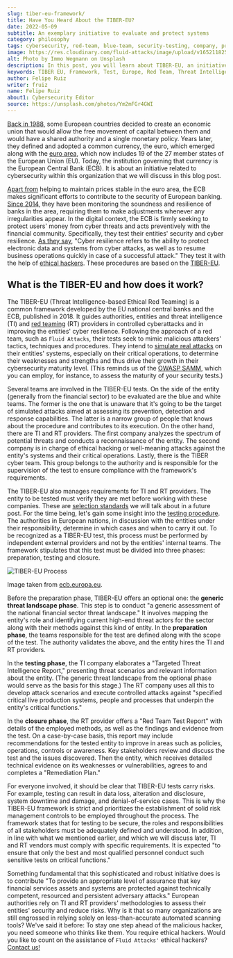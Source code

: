 ```yaml
---
slug: tiber-eu-framework/
title: Have You Heard About the TIBER-EU?
date: 2022-05-09
subtitle: An exemplary initiative to evaluate and protect systems
category: philosophy
tags: cybersecurity, red-team, blue-team, security-testing, company, protect
image: https://res.cloudinary.com/fluid-attacks/image/upload/v1652118259/blog/tiber-eu-framework/cover_tiber_eu_framework.webp
alt: Photo by Immo Wegmann on Unsplash
description: In this post, you will learn about TIBER-EU, an initiative of the European Central Bank that assesses European entities' cyber resilience.
keywords: TIBER EU, Framework, Test, Europe, Red Team, Threat Intelligence, Cyber Resilience, Ethical Hacking, Pentesting
author: Felipe Ruiz
writer: fruiz
name: Felipe Ruiz
about1: Cybersecurity Editor
source: https://unsplash.com/photos/Ym2mFGr4GWI
---
```


[Back in 1988](https://www.ecb.europa.eu/ecb/history/html/index.en.html),
some European countries decided to create an economic union
that would allow the free movement of capital between them
and would have a shared authority
and a single monetary policy.
Years later,
they defined and adopted a common currency,
the euro,
which emerged along with the [euro area](https://en.wikipedia.org/wiki/Eurozone),
which now includes 19 of the 27 member states of the European Union (EU).
Today,
the institution governing that currency is the European Central Bank (ECB).
It is about an initiative related to cybersecurity
within this organization
that we will discuss in this blog post.

[Apart from](https://www.ecb.europa.eu/ecb/html/index.en.html)
helping to maintain prices stable in the euro area,
the ECB makes significant efforts
to contribute to the security of European banking.
[Since 2014](https://www.ecb.europa.eu/ecb/educational/explainers/tell-me-more/html/anniversary.en.html),
they have been monitoring
the soundness and resilience of banks in the area,
requiring them to make adjustments
whenever any irregularities appear.
In the digital context,
the ECB is firmly seeking to protect users' money from cyber threats
and acts preventively with the financial community.
Specifically,
they test their entities' security and cyber resilience.
[As they say](https://www.ecb.europa.eu/paym/cyber-resilience/html/index.en.html),
"Cyber resilience refers to the ability
to protect electronic data and systems from cyber attacks,
as well as to resume business operations quickly
in case of a successful attack."
They test it with the help of [ethical hackers](../what-is-ethical-hacking/).
These procedures are based on the [TIBER-EU](https://www.ecb.europa.eu/paym/cyber-resilience/tiber-eu/html/index.en.html).

## What is the TIBER-EU and how does it work?

The TIBER-EU (Threat Intelligence-based Ethical Red Teaming)
is a common framework
developed by the EU national central banks and the ECB,
published in 2018.
It guides authorities,
entities
and threat intelligence (TI)
and [red teaming](../../solutions/red-teaming/) (RT) providers
in controlled cyberattacks
and in improving the entities' cyber resilience.
Following the approach of a red team,
such as `Fluid Attacks`,
their tests seek to mimic malicious attackers' tactics,
techniques and procedures.
They intend to [simulate real attacks](../../solutions/attack-simulation/)
on their entities' systems,
especially on their critical operations,
to determine their weaknesses and strengths
and thus drive their growth in their cybersecurity maturity level.
(This reminds us of the [OWASP SAMM](https://fluidattacks.docsend.com/view/4k524b3gviwqubri),
which you can employ,
for instance,
to assess the maturity of your security tests.)

Several teams are involved in the TIBER-EU tests.
On the side of the entity
(generally from the financial sector)
to be evaluated are the blue and white teams.
The former is the one that is unaware
that it's going to be the target of simulated attacks
aimed at assessing its prevention,
detection and response capabilities.
The latter is a narrow group of people
that knows about the procedure and contributes to its execution.
On the other hand,
there are TI and RT providers.
The first company analyzes the spectrum of potential threats
and conducts a reconnaissance of the entity.
The second company is in charge of ethical hacking
or well-meaning attacks against the entity's systems
and their critical operations.
Lastly,
there is the TIBER cyber team.
This group belongs to the authority
and is responsible for the supervision of the test
to ensure compliance with the framework's requirements.

The TIBER-EU also manages requirements for TI and RT providers.
The entity to be tested must verify they are met
before working with these companies.
These are [selection standards](https://www.ecb.europa.eu/pub/pdf/other/ecb.1808tiber_eu_framework.en.pdf)
we will talk about in a future post.
For the time being,
let's gain some insight into the [testing procedure](https://www.ecb.europa.eu/pub/pdf/other/ecb.tiber_eu_framework.en.pdf).
The authorities in European nations,
in discussion with the entities under their responsibility,
determine in which cases and when to carry it out.
To be recognized as a TIBER-EU test,
this process must be performed by independent external providers
and not by the entities' internal teams.
The framework stipulates that
this test must be divided into three phases:
preparation, testing and closure.

<div class="imgblock">

![TIBER-EU Process](https://res.cloudinary.com/fluid-attacks/image/upload/v1652118200/blog/tiber-eu-framework/tiber_eu_process.webp)

<div class="title">

Image taken from [ecb.europa.eu](https://www.ecb.europa.eu/pub/pdf/other/ecb.tiber_eu_framework.en.pdf).

</div>

</div>

Before the preparation phase,
TIBER-EU offers an optional one:
the **generic threat landscape phase**.
This step is to conduct "a generic assessment
of the national financial sector threat landscape."
It involves mapping the entity's role
and identifying current high-end threat actors for the sector
along with their methods against this kind of entity.
In the **preparation phase**,
the teams responsible for the test are defined
along with the scope of the test.
The authority validates the above,
and the entity hires the TI and RT providers.

In the **testing phase**,
the TI company elaborates a "Targeted Threat Intelligence Report,"
presenting threat scenarios
and relevant information about the entity.
(The generic threat landscape from the optional phase would serve
as the basis for this stage.)
The RT company uses all this to develop attack scenarios
and execute controlled attacks
against "specified critical live production systems,
people and processes that underpin the entity's critical functions."

In the **closure phase**,
the RT provider offers a "Red Team Test Report"
with details of the employed methods,
as well as the findings and evidence from the test.
On a case-by-case basis,
this report may include recommendations for the tested entity
to improve in areas such as policies,
operations, controls or awareness.
Key stakeholders review and discuss the test
and the issues discovered.
Then the entity,
which receives detailed technical evidence
on its weaknesses or vulnerabilities,
agrees to and completes a "Remediation Plan."

For everyone involved,
it should be clear that TIBER-EU tests carry risks.
For example,
testing can result in data loss,
alteration and disclosure,
system downtime and damage,
and denial-of-service cases.
This is why the TIBER-EU framework is strict
and prioritizes the establishment of solid risk management controls
to be employed throughout the process.
The framework states that for testing to be secure,
the roles and responsibilities of all stakeholders
must be adequately defined and understood.
In addition,
in line with what we mentioned earlier,
and which we will discuss later,
TI and RT vendors must comply with specific requirements.
It is expected "to ensure that
only the best and most qualified personnel
conduct such sensitive tests on critical functions."

Something fundamental
that this sophisticated and robust initiative does
is to contribute "To provide an appropriate level of assurance
that key financial services assets and systems are protected
against technically competent,
resourced and persistent adversary attacks."
European authorities rely on TI and RT providers' methodologies
to assess their entities' security and reduce risks.
Why is it that so many organizations are still engrossed
in relying solely on less-than-accurate automated scanning tools?
We've said it before:
To stay one step ahead of the malicious hacker,
you need someone who thinks like them.
You require ethical hackers.
Would you like to count on the assistance of `Fluid Attacks'` ethical hackers?
[Contact us!](../../contact-us/)
